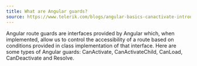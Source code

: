 ```yaml
---
title: What are Angular guards?
source: https://www.telerik.com/blogs/angular-basics-canactivate-introduction-routing-guards
---
```


Angular route guards are interfaces provided by Angular which, when implemented, allow us to control the accessibility of a route based on conditions provided in class implementation of that interface. Here are some types of Angular guards: CanActivate, CanActivateChild, CanLoad, CanDeactivate and Resolve.

